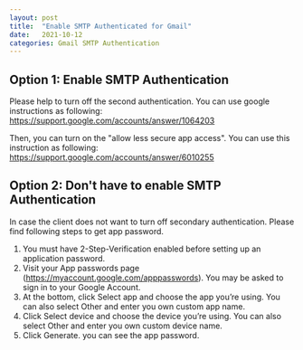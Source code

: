 ```yaml
---
layout: post
title:  "Enable SMTP Authenticated for Gmail"
date:   2021-10-12
categories: Gmail SMTP Authentication
---
```

## Option 1: Enable SMTP Authentication

Please help to turn off the second authentication.
You can use google instructions as following: https://support.google.com/accounts/answer/1064203

Then, you can turn on the "allow less secure app access".
You can use this instruction as following: https://support.google.com/accounts/answer/6010255

## Option 2: Don't have to enable SMTP Authentication

In case the client does not want to turn off secondary authentication. Please find following steps to get app password.

1) You must have 2-Step-Verification enabled before setting up an application password.
2) Visit your App passwords page (https://myaccount.google.com/apppasswords). You may be asked to sign in to your Google Account.
3) At the bottom, click Select app and choose the app you’re using. You can also select Other and enter you own custom app name.
4) Click Select device and choose the device you’re using. You can also select Other and enter you own custom device name.
5) Click Generate. you can see the app password.
